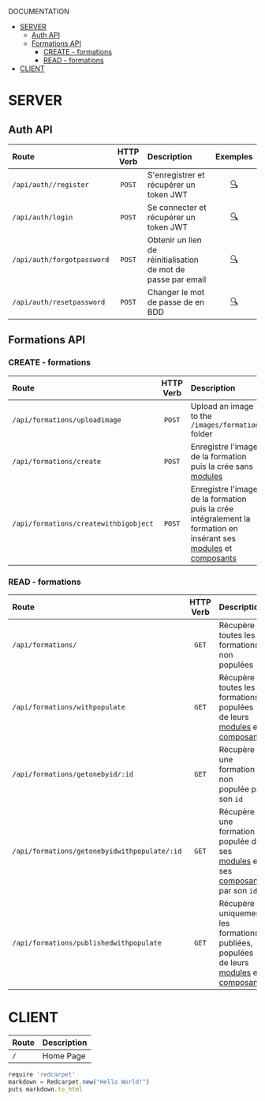 DOCUMENTATION

- [SERVER](#server)
  - [Auth API](#auth-api)
  - [Formations API](#formations-api)
    - [CREATE - formations](#create---formations)
    - [READ - formations](#read---formations)
- [CLIENT](#client)

# SERVER

## Auth API
| Route                      | HTTP Verb | Description                                                   |        Exemples        |
| :------------------------- | :-------: | :------------------------------------------------------------ | :--------------------: |
| `/api/auth//register`      |  `POST`   | S'enregistrer et récupérer un token JWT                       | [:mag:](./Back/routes) |
| `/api/auth/login`          |  `POST`   | Se connecter et récupérer un token JWT                        | [:mag:](./Back/routes) |
| `/api/auth/forgotpassword` |  `POST`   | Obtenir un lien de réinitialisation de mot de passe par email | [:mag:](./Back/routes) |
| `/api/auth/resetpassword`  |  `POST`   | Changer le mot de passe de en BDD                             | [:mag:](./Back/routes) |

## Formations API

### CREATE - formations
| Route                                 | HTTP Verb | Description                                                                                                                                         |        Exemples        |
| :------------------------------------ | :-------: | :-------------------------------------------------------------------------------------------------------------------------------------------------- | :--------------------: |
| `/api/formations/uploadimage`         |  `POST`   | Upload an image to the `/images/formation` folder                                                                                                   | [:mag:](./Back/routes) |
| `/api/formations/create`              |  `POST`   | Enregistre l'image de la formation puis la crée sans [modules](#modules-api)                                                                        | [:mag:](./Back/routes) |
| `/api/formations/createwithbigobject` |  `POST`   | Enregistre l'image de la formation puis la crée intégralement la formation en insérant ses [modules](#modules-api) et [composants](#composants-api) | [:mag:](./Back/routes) |

###  READ - formations
| Route                                        | HTTP Verb | Description                                                                                                             |        Exemples        |
| :------------------------------------------- | :-------: | :---------------------------------------------------------------------------------------------------------------------- | :--------------------: |
| `/api/formations/`                           |   `GET`   | Récupère toutes les formations non populées                                                                             | [:mag:](./Back/routes) |
| `/api/formations/withpopulate`               |   `GET`   | Récupère toutes les formations populées de leurs [modules](#modules-api) et [composants](#composants-api)               | [:mag:](./Back/routes) |
| `/api/formations/getonebyid/:id`             |   `GET`   | Récupère une formation non populée par son `id`                                                                         | [:mag:](./Back/routes) |
| `/api/formations/getonebyidwithpopulate/:id` |   `GET`   | Récupère une formation populée de ses [modules](#modules-api) et ses [composants](#composants-api) par son `id`         | [:mag:](./Back/routes) |
| `/api/formations/publishedwithpopulate`      |   `GET`   | Récupère uniquement les formations publiées, populées de leurs [modules](#modules-api) et [composants](#composants-api) | [:mag:](./Back/routes) |

# CLIENT

| Route | Description |
| :---- | :---------- |
| `/`   | Home Page   |


```javascript
require 'redcarpet'
markdown = Redcarpet.new("Hello World!")
puts markdown.to_html
```
